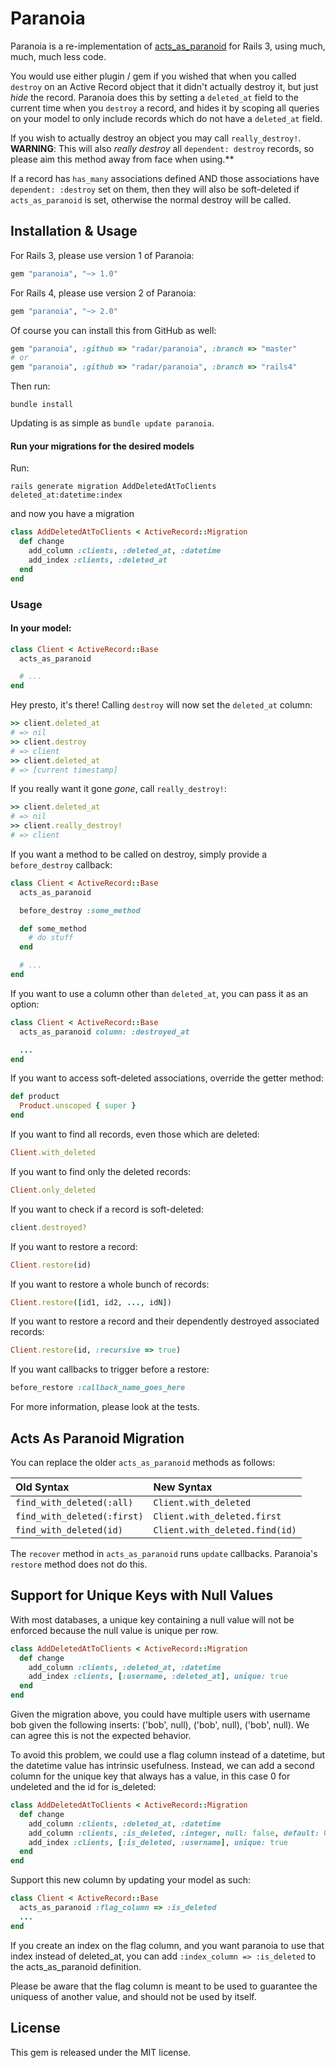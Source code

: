 # Paranoia

Paranoia is a re-implementation of [acts\_as\_paranoid](http://github.com/technoweenie/acts_as_paranoid) for Rails 3, using much, much, much less code.

You would use either plugin / gem if you wished that when you called `destroy` on an Active Record object that it didn't actually destroy it, but just *hide* the record. Paranoia does this by setting a `deleted_at` field to the current time when you `destroy` a record, and hides it by scoping all queries on your model to only include records which do not have a `deleted_at` field.

If you wish to actually destroy an object you may call `really_destroy!`. **WARNING**: This will also *really destroy* all `dependent: destroy` records, so please aim this method away from face when using.**

If a record has `has_many` associations defined AND those associations have `dependent: :destroy` set on them, then they will also be soft-deleted if `acts_as_paranoid` is set,  otherwise the normal destroy will be called.

## Installation & Usage

For Rails 3, please use version 1 of Paranoia:

``` ruby
gem "paranoia", "~> 1.0"
```

For Rails 4, please use version 2 of Paranoia:

``` ruby
gem "paranoia", "~> 2.0"
```

Of course you can install this from GitHub as well:

``` ruby
gem "paranoia", :github => "radar/paranoia", :branch => "master"
# or
gem "paranoia", :github => "radar/paranoia", :branch => "rails4"
```

Then run:

``` shell
bundle install
```

Updating is as simple as `bundle update paranoia`.

#### Run your migrations for the desired models

Run:

``` shell
rails generate migration AddDeletedAtToClients deleted_at:datetime:index
```

and now you have a migration

``` ruby
class AddDeletedAtToClients < ActiveRecord::Migration
  def change
    add_column :clients, :deleted_at, :datetime
    add_index :clients, :deleted_at
  end
end
```

### Usage

#### In your model:

``` ruby
class Client < ActiveRecord::Base
  acts_as_paranoid

  # ...
end
```

Hey presto, it's there! Calling `destroy` will now set the `deleted_at` column:


``` ruby
>> client.deleted_at
# => nil
>> client.destroy
# => client
>> client.deleted_at
# => [current timestamp]
```

If you really want it gone *gone*, call `really_destroy!`:

``` ruby
>> client.deleted_at
# => nil
>> client.really_destroy!
# => client
```

If you want a method to be called on destroy, simply provide a `before_destroy` callback:

``` ruby
class Client < ActiveRecord::Base
  acts_as_paranoid

  before_destroy :some_method

  def some_method
    # do stuff
  end

  # ...
end
```

If you want to use a column other than `deleted_at`, you can pass it as an option:

``` ruby
class Client < ActiveRecord::Base
  acts_as_paranoid column: :destroyed_at

  ...
end
```

If you want to access soft-deleted associations, override the getter method:

``` ruby
def product
  Product.unscoped { super }
end
```

If you want to find all records, even those which are deleted:

``` ruby
Client.with_deleted
```

If you want to find only the deleted records:

``` ruby
Client.only_deleted
```

If you want to check if a record is soft-deleted:

``` ruby
client.destroyed?
```

If you want to restore a record:

``` ruby
Client.restore(id)
```

If you want to restore a whole bunch of records:

``` ruby
Client.restore([id1, id2, ..., idN])
```

If you want to restore a record and their dependently destroyed associated records:

``` ruby
Client.restore(id, :recursive => true)
```

If you want callbacks to trigger before a restore:

``` ruby
before_restore :callback_name_goes_here
```

For more information, please look at the tests.

## Acts As Paranoid Migration

You can replace the older `acts_as_paranoid` methods as follows:

| Old Syntax                 | New Syntax                     |
|:-------------------------- |:------------------------------ |
|`find_with_deleted(:all)`   | `Client.with_deleted`          |
|`find_with_deleted(:first)` | `Client.with_deleted.first`    |
|`find_with_deleted(id)`     | `Client.with_deleted.find(id)` |


The `recover` method in `acts_as_paranoid` runs `update` callbacks.  Paranoia's
`restore` method does not do this.

## Support for Unique Keys with Null Values

With most databases, a unique key containing a null value will not be enforced because the null value is unique per row.

``` ruby
class AddDeletedAtToClients < ActiveRecord::Migration
  def change
    add_column :clients, :deleted_at, :datetime
    add_index :clients, [:username, :deleted_at], unique: true
  end
end
```

Given the migration above, you could have multiple users with username bob given the following inserts: ('bob', null), ('bob', null), ('bob', null). We can agree this is not the expected behavior.

To avoid this problem, we could use a flag column instead of a datetime, but the datetime value has intrinsic usefulness.  Instead, we can add a second column for the unique key that always has a value, in this case 0 for undeleted and the id for is_deleted:

``` ruby
class AddDeletedAtToClients < ActiveRecord::Migration
  def change
    add_column :clients, :deleted_at, :datetime
    add_column :clients, :is_deleted, :integer, null: false, default: 0
    add_index :clients, [:is_deleted, :username], unique: true
  end
end
```

Support this new column by updating your model as such:

``` ruby
class Client < ActiveRecord::Base
  acts_as_paranoid :flag_column => :is_deleted
  ...
end
```

If you create an index on the flag column, and you want paranoia to use that index instead of deleted_at, you can add `:index_column => :is_deleted` to the acts_as_paranoid definition.

Please be aware that the flag column is meant to be used to guarantee the uniquess of another value, and should not be used by itself.

## License

This gem is released under the MIT license.
